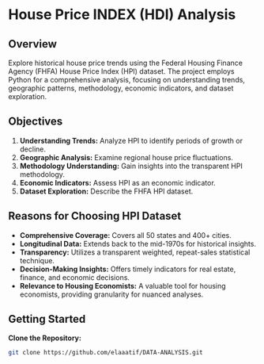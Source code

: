 # House Price INDEX (HDI) Analysis

## Overview

Explore historical house price trends using the Federal Housing Finance Agency (FHFA) House Price Index (HPI) dataset. The project employs Python for a comprehensive analysis, focusing on understanding trends, geographic patterns, methodology, economic indicators, and dataset exploration.

## Objectives

1. **Understanding Trends:** Analyze HPI to identify periods of growth or decline.
2. **Geographic Analysis:** Examine regional house price fluctuations.
3. **Methodology Understanding:** Gain insights into the transparent HPI methodology.
4. **Economic Indicators:** Assess HPI as an economic indicator.
5. **Dataset Exploration:** Describe the FHFA HPI dataset.

## Reasons for Choosing HPI Dataset

- **Comprehensive Coverage:** Covers all 50 states and 400+ cities.
- **Longitudinal Data:** Extends back to the mid-1970s for historical insights.
- **Transparency:** Utilizes a transparent weighted, repeat-sales statistical technique.
- **Decision-Making Insights:** Offers timely indicators for real estate, finance, and economic decisions.
- **Relevance to Housing Economists:** A valuable tool for housing economists, providing granularity for nuanced analyses.

## Getting Started

 **Clone the Repository:**
   ```bash
   git clone https://github.com/elaaatif/DATA-ANALYSIS.git

